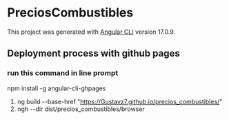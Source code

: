 # PreciosCombustibles

This project was generated with [Angular CLI](https://github.com/angular/angular-cli) version 17.0.9.

## Deployment process with github pages

### run this command in line prompt
npm install -g angular-cli-ghpages

1. ng build  --base-href "https://Gustavz7.github.io/precios_combustibles/"
2. ngh --dir dist/precios_combustibles/browser